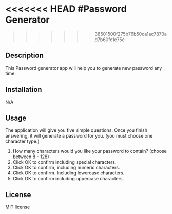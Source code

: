 <<<<<<< HEAD
#Password Generator
=======
>>>>>>> 38501500f275b76b50ca1ac7870ad7b60fc1e75c

## Description

This Password generator app will help you to generate new password any time. 

## Installation

N/A

## Usage

The application will give you five simple questions. Once you finish answering, it will generate a password for you. (you must choose one character type.)

1. How many characters would you like your password to contain? (choose between 8 - 128)
2. Click OK to confirm including special characters.
3. Click OK to confirm, including numeric characters.
4. Click OK to confirm. Including lowercase characters.
5. Click OK to confirm including uppercase characters.


## License

MIT license
